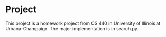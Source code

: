 # Project

This project is a homework project from CS 440 in University of Illinois at Urbana-Champaign. The major implementation is in search.py. 
